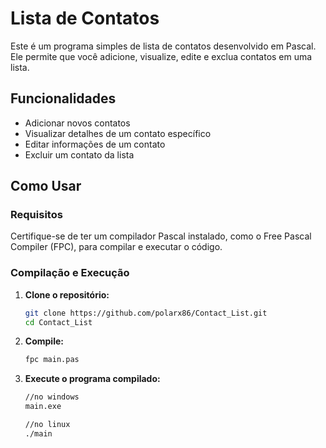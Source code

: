 # Lista de Contatos

Este é um programa simples de lista de contatos desenvolvido em Pascal. Ele permite que você adicione, visualize, edite e exclua contatos em uma lista.

## Funcionalidades

- Adicionar novos contatos
- Visualizar detalhes de um contato específico
- Editar informações de um contato
- Excluir um contato da lista

## Como Usar

### Requisitos

Certifique-se de ter um compilador Pascal instalado, como o Free Pascal Compiler (FPC), para compilar e executar o código.

### Compilação e Execução

1. **Clone o repositório:**
   ```bash
   git clone https://github.com/polarx86/Contact_List.git
   cd Contact_List
   ```

2. **Compile:**
    ```bash
    fpc main.pas
    ```

2. **Execute o programa compilado:**
    ```bash
    //no windows
    main.exe

    //no linux
    ./main
    ```




